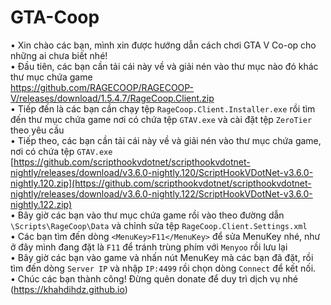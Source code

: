 # GTA-Coop
• Xin chào các bạn, mình xin được hướng dẫn cách chơi GTA V Co-op cho những ai chưa biết nhé!<br>
• Đầu tiên, các bạn cần tải cái này về và giải nén vào thư mục nào đó khác thư mục chứa game <br/>
https://github.com/RAGECOOP/RAGECOOP-V/releases/download/1.5.4.7/RageCoop.Client.zip<br>
• Tiếp đến là các bạn cần chạy tệp ```RageCoop.Client.Installer.exe``` rồi tìm đến thư mục chứa game nơi có chứa tệp ```GTAV.exe``` và cài đặt tệp ```ZeroTier``` theo yêu cầu<br>
• Tiếp theo, các bạn cần tải cái này về và giải nén vào thư mục chứa game, nơi có chứa tệp ```GTAV.exe```<br>
[https://github.com/scripthookvdotnet/scripthookvdotnet-nightly/releases/download/v3.6.0-nightly.120/ScriptHookVDotNet-v3.6.0-nightly.120.zip](https://github.com/scripthookvdotnet/scripthookvdotnet-nightly/releases/download/v3.6.0-nightly.122/ScriptHookVDotNet-v3.6.0-nightly.122.zip)<br>
• Bây giờ các bạn vào thư mục chứa game rồi vào theo đường dẫn ```\Scripts\RageCoop\Data``` và chỉnh sửa tệp ```RageCoop.Client.Settings.xml```<br>
• Các bạn tìm đến dòng ```<MenuKey>F11</MenuKey>``` để sửa MenuKey nhé, như ở đây mình đang đặt là ```F11``` để tránh trùng phím với ```Menyoo``` rồi lưu lại<br>
• Bây giờ các bạn vào game và nhấn nút MenuKey mà các bạn đã đặt, rồi tìm đến dòng ```Server IP``` và nhập ```IP:4499``` rồi chọn dòng ```Connect``` để kết nối.<br>
• Chúc các bạn thành công! Đừng quên donate để duy trì dịch vụ nhé (https://khahdihdz.github.io)
